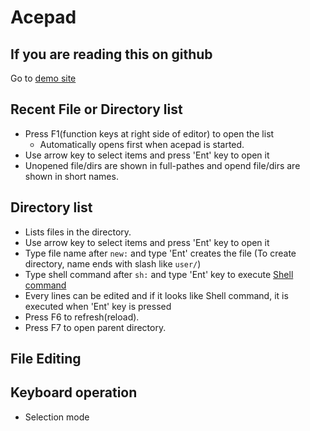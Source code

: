 # Acepad

## If you are reading this on github
Go to [demo site](https://hoge1e3.github.io/)

## Recent File or Directory list
- Press F1(function keys at right side of editor) to open the list
   - Automatically opens first when acepad is started. 
- Use arrow key to select items and press 'Ent' key to open it
- Unopened file/dirs are shown in full-pathes and opend file/dirs are shown in short names.

## Directory list
- Lists files in the directory.
- Use arrow key to select items and press 'Ent' key to open it
- Type file name after `new:` and type 'Ent' creates the file (To create directory, name ends with slash like `user/`)
- Type shell command after `sh:` and type 'Ent' key to execute [Shell command](doc/shell.md)
- Every lines can be edited and if it looks like Shell command, it is executed when 'Ent' key is pressed  
- Press F6 to refresh(reload).
- Press F7 to open parent directory.

## File Editing


## Keyboard operation

- Selection mode